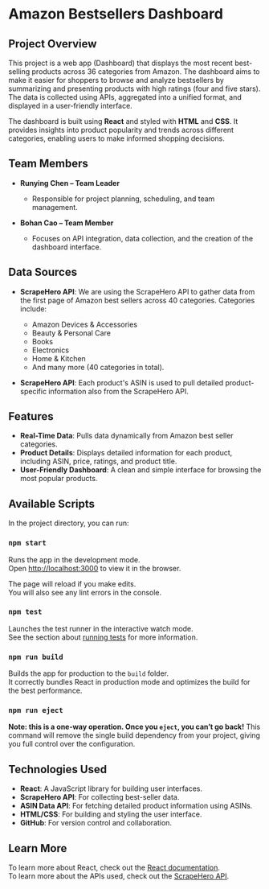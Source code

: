 # Amazon Bestsellers Dashboard

## Project Overview

This project is a web app (Dashboard) that displays the most recent best-selling products across 36 categories from Amazon. The dashboard aims to make it easier for shoppers to browse and analyze bestsellers by summarizing and presenting products with high ratings (four and five stars). The data is collected using APIs, aggregated into a unified format, and displayed in a user-friendly interface.

The dashboard is built using **React** and styled with **HTML** and **CSS**. It provides insights into product popularity and trends across different categories, enabling users to make informed shopping decisions.

## Team Members

- **Runying Chen – Team Leader**
  - Responsible for project planning, scheduling, and team management.
  
- **Bohan Cao – Team Member**
  - Focuses on API integration, data collection, and the creation of the dashboard interface.

## Data Sources

- **ScrapeHero API**: We are using the ScrapeHero API to gather data from the first page of Amazon best sellers across 40 categories. Categories include:
  - Amazon Devices & Accessories
  - Beauty & Personal Care
  - Books
  - Electronics
  - Home & Kitchen
  - And many more (40 categories in total).

- **ScrapeHero API**: Each product's ASIN is used to pull detailed product-specific information also from the ScrapeHero API.

## Features

- **Real-Time Data**: Pulls data dynamically from Amazon best seller categories.
- **Product Details**: Displays detailed information for each product, including ASIN, price, ratings, and product title.
- **User-Friendly Dashboard**: A clean and simple interface for browsing the most popular products.

## Available Scripts

In the project directory, you can run:

### `npm start`

Runs the app in the development mode.\
Open [http://localhost:3000](http://localhost:3000) to view it in the browser.

The page will reload if you make edits.\
You will also see any lint errors in the console.

### `npm test`

Launches the test runner in the interactive watch mode.\
See the section about [running tests](https://facebook.github.io/create-react-app/docs/running-tests) for more information.

### `npm run build`

Builds the app for production to the `build` folder.\
It correctly bundles React in production mode and optimizes the build for the best performance.

### `npm run eject`

**Note: this is a one-way operation. Once you `eject`, you can’t go back!** This command will remove the single build dependency from your project, giving you full control over the configuration.

## Technologies Used

- **React**: A JavaScript library for building user interfaces.
- **ScrapeHero API**: For collecting best-seller data.
- **ASIN Data API**: For fetching detailed product information using ASINs.
- **HTML/CSS**: For building and styling the user interface.
- **GitHub**: For version control and collaboration.

## Learn More

To learn more about React, check out the [React documentation](https://reactjs.org/).\
To learn more about the APIs used, check out the [ScrapeHero API](https://app.scrapehero.com/home).
